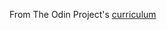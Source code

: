 From The Odin Project's [curriculum](https://www.theodinproject.com/courses/web-development-101/lessons/javascript-and-jquery?ref=lc-pb)
